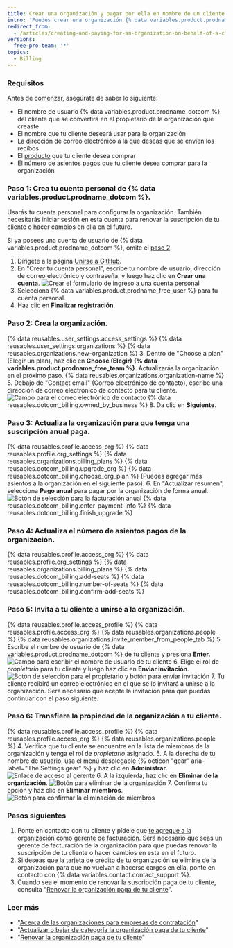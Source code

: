 ```yaml
---
title: Crear una organización y pagar por ella en nombre de un cliente
intro: 'Puedes crear una organización {% data variables.product.prodname_dotcom %} y pagar por ella en nombre de un cliente.'
redirect_from:
  - /articles/creating-and-paying-for-an-organization-on-behalf-of-a-client
versions:
  free-pro-team: '*'
topics:
  - Billing
---
```


### Requisitos

Antes de comenzar, asegúrate de saber lo siguiente:
- El nombre de usuario {% data variables.product.prodname_dotcom %} del cliente que se convertirá en el propietario de la organización que creaste
- El nombre que tu cliente deseará usar para la organización
- La dirección de correo electrónico a la que deseas que se envíen los recibos
- El [producto](/articles/github-s-products) que tu cliente desea comprar
- El número de [asientos pagos](/articles/about-per-user-pricing/) que tu cliente desea comprar para la organización

### Paso 1: Crea tu cuenta personal de {% data variables.product.prodname_dotcom %}.

Usarás tu cuenta personal para configurar la organización. También necesitarás iniciar sesión en esta cuenta para renovar la suscripción de tu cliente o hacer cambios en ella en el futuro.

Si ya posees una cuenta de usuario de {% data variables.product.prodname_dotcom %}, omite el [paso 2](#step-2-create-the-organization).

1. Dirígete a la página [Unirse a GitHub](https://github.com/join).
2. En "Crear tu cuenta personal", escribe tu nombre de usuario, dirección de correo electrónico y contraseña, y luego haz clic en **Crear una cuenta**. ![Crear el formulario de ingreso a una cuenta personal](/assets/images/help/billing/billing_create_your_personal_account_form.png)
3. Selecciona {% data variables.product.prodname_free_user %} para tu cuenta personal.
4. Haz clic en **Finalizar registración**.

### Paso 2: Crea la organización.

{% data reusables.user_settings.access_settings %}
{% data reusables.user_settings.organizations %}
{% data reusables.organizations.new-organization %}
3. Dentro de "Choose a plan" (Elegir un plan), haz clic en **Choose (Elegir) {% data variables.product.prodname_free_team %}**. Actualizarás la organización en el próximo paso.
{% data reusables.organizations.organization-name %}
5. Debajo de "Contact email" (Correo electrónico de contacto), escribe una dirección de correo electrónico de contacto para tu cliente. ![Campo para el correo electrónico de contacto](/assets/images/help/organizations/contact-email-field.png)
{% data reusables.dotcom_billing.owned_by_business %}
8. Da clic en **Siguiente**.

### Paso 3: Actualiza la organización para que tenga una suscripción anual paga.


{% data reusables.profile.access_org %}
{% data reusables.profile.org_settings %}
{% data reusables.organizations.billing_plans %}
{% data reusables.dotcom_billing.upgrade_org %}
{% data reusables.dotcom_billing.choose_org_plan %} (Puedes agregar más asientos a la organización en el siguiente paso).
6. En "Actualizar resumen", selecciona **Pago anual** para pagar por la organización de forma anual. ![Botón de selección para la facturación anual](/assets/images/help/billing/choose-annual-billing-org-resellers.png)
{% data reusables.dotcom_billing.enter-payment-info %}
{% data reusables.dotcom_billing.finish_upgrade %}

### Paso 4: Actualiza el número de asientos pagos de la organización.

{% data reusables.profile.access_org %}
{% data reusables.profile.org_settings %}
{% data reusables.organizations.billing_plans %}
{% data reusables.dotcom_billing.add-seats %}
{% data reusables.dotcom_billing.number-of-seats %}
{% data reusables.dotcom_billing.confirm-add-seats %}

### Paso 5: Invita a tu cliente a unirse a la organización.

{% data reusables.profile.access_profile %}
{% data reusables.profile.access_org %}
{% data reusables.organizations.people %}
{% data reusables.organizations.invite_member_from_people_tab %}
5. Escribe el nombre de usuario de {% data variables.product.prodname_dotcom %} de tu cliente y presiona **Enter**. ![Campo para escribir el nombre de usuario de tu cliente](/assets/images/help/organizations/org-invite-modal.png)
6. Elige el rol de *propietario* para tu cliente y luego haz clic en **Enviar invitación**. ![Botón de selección para el propietario y botón para enviar invitación](/assets/images/help/organizations/add-owner-send-invite-reseller.png)
7. Tu cliente recibirá un correo electrónico en el que se lo invitará a unirse a la organización. Será necesario que acepte la invitación para que puedas continuar con el paso siguiente.

### Paso 6: Transfiere la propiedad de la organización a tu cliente.

{% data reusables.profile.access_profile %}
{% data reusables.profile.access_org %}
{% data reusables.organizations.people %}
4. Verifica que tu cliente se encuentre en la lista de miembros de la organización y tenga el rol de *propietario* asignado.
5. A la derecha de tu nombre de usuario, usa el menú desplegable {% octicon "gear" aria-label="The Settings gear" %} y haz clic en **Administrar**. ![Enlace de acceso al gerente](/assets/images/help/organizations/member-manage-access.png)
6. A la izquierda, haz clic en **Eliminar de la organización**. ![Botón para eliminar de la organización ](/assets/images/help/organizations/remove-from-org-button.png)
7. Confirma tu opción y haz clic en **Eliminar miembros**. ![Botón para confirmar la eliminación de miembros](/assets/images/help/organizations/confirm-remove-from-org.png)

### Pasos siguientes

1. Ponte en contacto con tu cliente y pídele que [te agregue a la organización como gerente de facturación](/articles/adding-a-billing-manager-to-your-organization). Será necesario que seas un gerente de facturación de la organización para que puedas renovar la suscripción de tu cliente o hacer cambios en esta en el futuro.
2. Si deseas que la tarjeta de crédito de tu organización se elimine de la organización para que no vuelvan a hacerse cargos en ella, ponte en contacto con {% data variables.contact.contact_support %}.
3. Cuando sea el momento de renovar la suscripción paga de tu cliente, consulta "[Renovar la organización paga de tu cliente](/articles/renewing-your-client-s-paid-organization)".

### Leer más

- "[Acerca de las organizaciones para empresas de contratación](/articles/about-organizations-for-procurement-companies)"
- "[Actualizar o bajar de categoría la organización paga de tu cliente](/articles/upgrading-or-downgrading-your-client-s-paid-organization)"
- "[Renovar la organización paga de tu cliente](/articles/renewing-your-client-s-paid-organization)"

